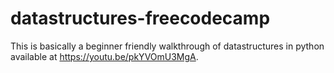 # datastructures-freecodecamp
This is basically a beginner friendly walkthrough of datastructures in python available at https://youtu.be/pkYVOmU3MgA. 
